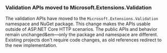 ### Validation APIs moved to Microsoft.Extensions.Validation

The validation APIs have moved to the `Microsoft.Extensions.Validation` namespace and NuGet package. This change makes the APIs usable outside of ASP.NET Core HTTP scenarios. The public APIs and behavior remain unchanged&em&mdash;only the package and namespace are different. Existing projects don't require code changes, as old references redirect to the new implementation.

